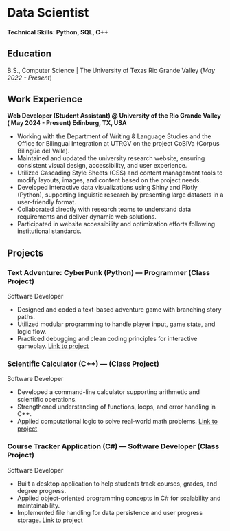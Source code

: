 # Data Scientist

#### Technical Skills: Python, SQL, C++

## Education		        		
B.S., Computer Science | The University of Texas Rio Grande Valley (_May 2022 - Present_)

## Work Experience
**Web Developer (Student Assistant) @ University of the Rio Grande Valley ( May 2024 - Present) Edinburg, TX, USA**
- Working with the Department of Writing & Language Studies and the Office for Bilingual Integration at UTRGV on the project 
CoBiVa (Corpus Bilingüe del Valle).
-  Maintained and updated the university research website, ensuring consistent visual design, accessibility, and user experience.
-  Utilized Cascading Style Sheets (CSS) and content management tools to modify layouts, images, and content based on the project 
needs.
-  Developed interactive data visualizations using Shiny and Plotly (Python), supporting linguistic research by presenting large datasets in 
a user-friendly format.
-  Collaborated directly with research teams to understand data requirements and deliver dynamic web solutions.
-  Participated in website accessibility and optimization efforts following institutional standards.


## Projects
### Text Adventure: CyberPunk (Python) — Programmer (Class Project)
 Software Developer
 -  Designed and coded a text-based adventure game with branching story paths.
 -  Utilized modular programming to handle player input, game state, and logic flow.
 -  Practiced debugging and clean coding principles for interactive gameplay.
 [Link to project](https://github.com/JavierGravex/TextAdventure-CyberPunk) 
 
### Scientific Calculator (C++) — (Class Project)
 Software Developer
 -  Developed a command-line calculator supporting arithmetic and scientific operations.
 -  Strengthened understanding of functions, loops, and error handling in C++.
 -  Applied computational logic to solve real-world math problems.
 [Link to project](https://github.com/JavierGravex/Scientific_Calculator)
 
 ### Course Tracker Application (C#) — Software Developer (Class Project)
 Software Developer
 -  Built a desktop application to help students track courses, grades, and degree progress.
 -  Applied object-oriented programming concepts in C# for scalability and maintainability.
 -  Implemented file handling for data persistence and user progress storage.
 [Link to project](https://github.com/JavierGravex/Course-Tracker-Application)

